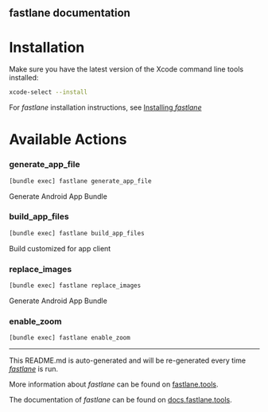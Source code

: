 fastlane documentation
----

# Installation

Make sure you have the latest version of the Xcode command line tools installed:

```sh
xcode-select --install
```

For _fastlane_ installation instructions, see [Installing _fastlane_](https://docs.fastlane.tools/#installing-fastlane)

# Available Actions

### generate_app_file

```sh
[bundle exec] fastlane generate_app_file
```

Generate Android App Bundle

### build_app_files

```sh
[bundle exec] fastlane build_app_files
```

Build customized for app client

### replace_images

```sh
[bundle exec] fastlane replace_images
```

Generate Android App Bundle

### enable_zoom

```sh
[bundle exec] fastlane enable_zoom
```



----

This README.md is auto-generated and will be re-generated every time [_fastlane_](https://fastlane.tools) is run.

More information about _fastlane_ can be found on [fastlane.tools](https://fastlane.tools).

The documentation of _fastlane_ can be found on [docs.fastlane.tools](https://docs.fastlane.tools).
